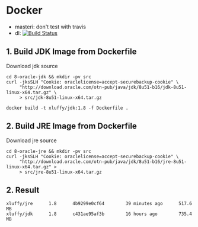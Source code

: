 Docker
======

- masteri: don't test with travis
- dl: [![Build Status](https://travis-ci.org/xluffy/dp.svg?branch=dl)](https://travis-ci.org/xluffy/dp)

## 1. Build JDK Image from Dockerfile

Download jdk source

```
cd 8-oracle-jdk && mkdir -pv src
curl -jksSLH "Cookie: oraclelicense=accept-securebackup-cookie" \
     "http://download.oracle.com/otn-pub/java/jdk/8u51-b16/jdk-8u51-linux-x64.tar.gz" \
     > src/jdk-8u51-linux-x64.tar.gz
```

```
docker build -t xluffy/jdk:1.8 -f Dockerfile .
```

## 2. Build JRE Image from Dockerfile

Download jre source

```
cd 8-oracle-jre && mkdir -pv src
curl -jksSLH "Cookie: oraclelicense=accept-securebackup-cookie" \
     "http://download.oracle.com/otn-pub/java/jdk/8u51-b16/jre-8u51-linux-x64.tar.gz" >
     > src/jre-8u51-linux-x64.tar.gz
```

## 2. Result

```
xluffy/jre      1.8      4b9299e0cf64        39 minutes ago      517.6 MB
xluffy/jdk      1.8      c431ae95af3b        16 hours ago        735.4 MB
```
